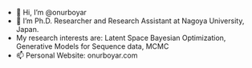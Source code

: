 - 👋 Hi, I’m @onurboyar
- 👀 I’m Ph.D. Researcher and Research Assistant at Nagoya University, Japan.
- My research interests are: Latent Space Bayesian Optimization, Generative Models for Sequence data, MCMC
- 📫 Personal Website: onurboyar.com

<!---
onurboyar/onurboyar is a ✨ special ✨ repository because its `README.md` (this file) appears on your GitHub profile.
You can click the Preview link to take a look at your changes.
--->

